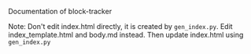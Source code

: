 Documentation of block-tracker

Note: Don't edit index.html directly, it is created by `gen_index.py`.
Edit index_template.html and body.md instead.
Then update index.html using `gen_index.py`
